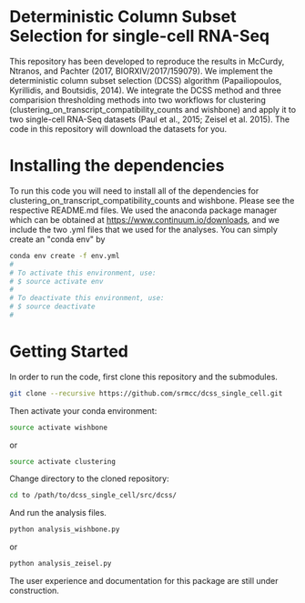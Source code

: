 # Deterministic Column Subset Selection for single-cell RNA-Seq

This repository has been developed to reproduce the results in McCurdy, Ntranos, and Pachter (2017, BIORXIV/2017/159079).  We implement the deterministic column subset selection (DCSS) algorithm (Papailiopoulos, Kyrillidis, and Boutsidis, 2014).  We integrate the DCSS method and three comparision thresholding methods into two workflows for clustering (clustering_on_transcript_compatibility_counts and wishbone) and apply it to two single-cell RNA-Seq datasets (Paul et al., 2015; Zeisel et al. 2015).  The code in this repository will download the datasets for you.

# Installing the dependencies
To run this code you will need to install all of the dependencies for clustering_on_transcript_compatibility_counts and wishbone.  Please see the respective README.md files.  We used the anaconda package manager which can be obtained at https://www.continuum.io/downloads, and we include the two .yml files that we used for the analyses.  You can simply create an "conda env" by 
```bash
conda env create -f env.yml 
#
# To activate this environment, use:
# $ source activate env
#
# To deactivate this environment, use:
# $ source deactivate
#
```
# Getting Started
In order to run the code, first clone this repository and the submodules.

```bash
git clone --recursive https://github.com/srmcc/dcss_single_cell.git
```
Then activate your conda environment:

```bash
source activate wishbone
```
or 
```bash
source activate clustering
```
Change directory to the cloned repository:
```bash
cd to /path/to/dcss_single_cell/src/dcss/
```
And run the analysis files.
```bash
python analysis_wishbone.py
```
or 
```bash
python analysis_zeisel.py
```
The user experience and documentation for this package are still under construction.

